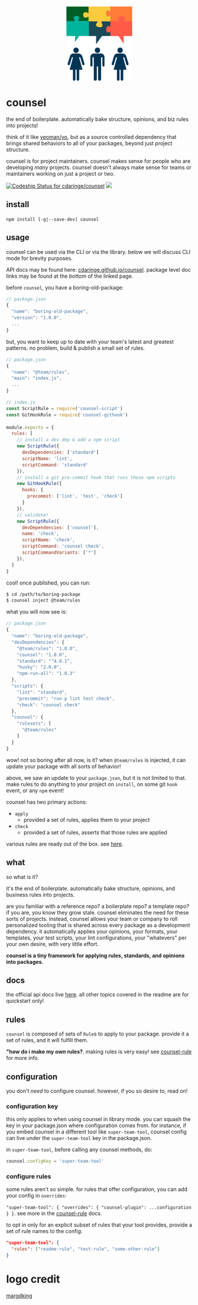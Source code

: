 <p align="center"><img height="200px" src="https://github.com/cdaringe/counsel/raw/master/img/counsel.png" /></p>

# counsel

the end of boilerplate. automatically bake structure, opinions, and biz rules into projects!

think of it like [yeoman/yo](http://yeoman.io/), but as a source controlled dependency that brings shared behaviors to all of your packages, beyond just project structure.

counsel is for project maintainers.  counsel makes sense for people who are developing _many_ projects.  counsel doesn't always make sense for teams or maintainers working on just a project or two.

[ ![Codeship Status for cdaringe/counsel](https://app.codeship.com/projects/38b24cc0-684a-0134-dd3d-5ade36a91ecb/status?branch=master)](https://app.codeship.com/projects/176370)
![](https://img.shields.io/badge/standardjs-%E2%9C%93-brightgreen.svg)


## install

`npm install [-g|--save-dev] counsel`

## usage

counsel can be used via the CLI or via the library.  below we will discuss CLI mode for brevity purposes.

API docs may be found here: [cdaringe.github.io/counsel](https://cdaringe.github.io/counsel/). package level doc links may be found at the _bottom_ of the linked page.

before `counsel`, you have a boring-old-package:

```js
// package.json
{
  "name": "boring-old-package",
  "version": "1.0.0",
  ...
}
```

but, you want to keep up to date with your team's latest and greatest patterns.  no problem, build & publish a small set of rules.

```js
// package.json
{
  "name": "@team/rules",
  "main": "index.js",
  ...
}
```

```js
// index.js
const ScriptRule = require('counsel-script')
const GitHookRule = require('counsel-githook')

module.exports = {
  rules: [
    // install a dev dep & add a npm script
    new ScriptRule({
      devDependencies: ['standard']
      scriptName: 'lint',
      scriptCommand: 'standard'
    }),
    // install a git pre-commit hook that runs these npm scripts
    new GitHookRule({
      hooks: {
        precommit: ['lint', 'test', 'check']
      }
    }),
    // validate!
    new ScriptRule({
      devDependencies: ['counsel'],
      name: 'check',
      scriptName: 'check',
      scriptCommand: 'counsel check',
      scriptCommandVariants: ['*']
    }),
  ]
}
```

cool! once published, you can run:

```sh
$ cd /path/to/boring-package
$ counsel inject @team/rules
```

what you will now see is:

```js
// package.json
{
  "name": "boring-old-package",
  "devDependencies": {
    "@team/rules": "1.0.0",
    "counsel": "1.0.0",
    "standard": "^4.0.1",
    "husky": "2.0.0",
    "npm-run-all": "1.0.3"
  },
  "scripts": {
    "lint": "standard",
    "precommit": "run-p lint test check",
    "check": "counsel check"
  },
  "counsel": {
    "rulesets": [
      "@team/rules"
    ]
  }
}
```

wow! not so boring after all now, is it?  when `@team/rules` is injected, it can update your package with all sorts of behavior!

above, we saw an update to your `package.json`, but it is not limited to that. make rules to do anything to your project on `install`, on some git `hook` event, or any `npm` event!

counsel has two primary actions:

- `apply`
  - provided a set of rules, applies them to your project
- `check`
  - provided a set of rules, asserts that those rules are applied

various rules are ready out of the box.  see [here](https://github.com/cdaringe/counsel/tree/master/packages).

## what

so what is it?

it's the end of boilerplate. automatically bake structure, opinions, and business rules into projects.

are you familiar with a reference repo? a boilerplate repo? a template repo?  if you are, you know they grow stale.  counsel eliminates the need for these sorts of projects.  instead, counsel allows your team or company to roll personalized tooling that is shared across every package as a development dependency.  it automatically applies your opinions, your formats, your templates, your test scripts, your lint configurations, your "whatevers" per your own desire, with very little effort.

**counsel is a tiny framework for applying rules, standards, and opinions into packages.**

## docs

the official api docs live [here](https://cdaringe.github.io/counsel/).  all other topics covered in the readme are for quickstart only!

## rules

`counsel` is composed of sets of `Rule`s to apply to your package.  provide it a set of rules, and it will fulfill them.

**"how do i make my _own_ rules?**.  making rules is very easy!  see [counsel-rule](https://cdaringe.github.io/counsel/counsel-rule/) for more info.

## configuration

you don't _need_ to configure counsel.  however, if you so desire to, read on!

### configuration key

this only applies to when using counsel in library mode.  you can squash the key
in your package.json where configuration comes from.  for instance, if you
embed counsel in a different tool like `super-team-tool`, counsel config can live
under the `super-team-tool` key in the package.json.

in `super-team-tool`, before calling any counsel methods, do:

```js
counsel.configKey = 'super-team-tool'
```


### configure rules

some rules aren't so simple.  for rules that offer configuration, you can add your config in `overrides`:

`"super-team-tool": { "overrides": { "counsel-plugin": ...configuration } }`.  see more in the [counsel-rule](https://cdaringe.github.io/counsel/counsel-rule/) docs.

to opt in only for an explicit subset of rules that your tool provides, provide a set of rule names to the config:

```json
"super-team-tool": {
  "rules": ["readme-rule", "test-rule", "some-other-rule"]
}
```

# logo credit

[margdking](https://github.com/margdking)

